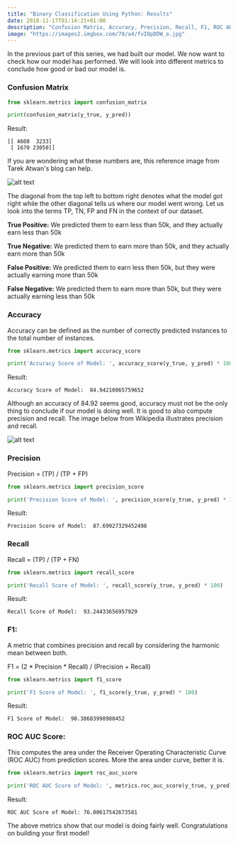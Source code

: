 ```yaml
---
title: "Binary Classification Using Python: Results"
date: 2018-11-17T01:14:21+01:00
description: "Confusion Matrix, Accuracy, Precision, Recall, F1, ROC AUC Curve"
image: "https://images2.imgbox.com/78/a4/fvIOpDDW_o.jpg"
---
```


In the previous part of this series, we had built our model. We now want to check how our model has performed. We will look into different metrics to conclude how good or bad our model is.

### Confusion Matrix

```Python
from sklearn.metrics import confusion_matrix

print(confusion_matrix(y_true, y_pred))
```

Result:

```
[[ 4608  3233]
 [ 1670 23050]]
```

If you are wondering what these numbers are, this reference image from Tarek Atwan's blog can help.

![alt text](https://images2.imgbox.com/ef/6b/qe4x1wHb_o.png "Confusion Matrix")

The diagonal from the top left to bottom right denotes what the model got right while the other diagonal tells us where our model went wrong. Let us look into the terms TP, TN, FP and FN in the context of our dataset.

__True Positive:__ We predicted them to earn less than 50k, and they actually earn less than 50k

__True Negative:__ We predicted them to earn more than 50k, and they actually earn more than 50k

__False Positive:__ We predicted them to earn less then 50k, but they were actually earning more than 50k

__False Negative:__ We predicted them to earn more than 50k, but they were actually earning less than 50k


### Accuracy

Accuracy can be defined as the number of correctly predicted instances to the total number of instances.

```Python
from sklearn.metrics import accuracy_score

print('Accuracy Score of Model: ', accuracy_score(y_true, y_pred) * 100)
```

Result:
```
Accuracy Score of Model:  84.94210865759652
```

Although an accuracy of 84.92 seems good, accuracy must not be the only thing to conclude if our model is doing well. It is good to also compute precision and recall. The image below from Wikipedia illustrates precision and recall.

![alt text](https://images2.imgbox.com/40/bf/wV0GuOTa_o.png "Precision and Recall")

### Precision

Precision = (TP) / (TP + FP)

```Python
from sklearn.metrics import precision_score

print('Precision Score of Model: ', precision_score(y_true, y_pred) * 100)
```
Result:

```
Precision Score of Model:  87.69927329452498
```

### Recall

Recall = (TP) / (TP + FN)

```Python
from sklearn.metrics import recall_score

print('Recall Score of Model: ', recall_score(y_true, y_pred) * 100)
```

Result:

```
Recall Score of Model:  93.24433656957929
```

### F1:

A metric that combines precision and recall by considering the harmonic mean between both.

F1 = (2 * Precision * Recall) / (Precision + Recall)

```Python
from sklearn.metrics import f1_score

print('F1 Score of Model: ', f1_score(y_true, y_pred) * 100)
```

Result:
```
F1 Score of Model:  90.38683998980452
```

### ROC AUC Score:

This computes the area under the Receiver Operating Characteristic Curve (ROC AUC) from prediction scores. More the area under curve, better it is.

```Python
from sklearn.metrics import roc_auc_score

print('ROC AUC Score of Model: ', metrics.roc_auc_score(y_true, y_pred) * 100)
```

Result:

```
ROC AUC Score of Model: 76.00617542673581
```

The above metrics show that our model is doing fairly well. Congratulations on building your first model!